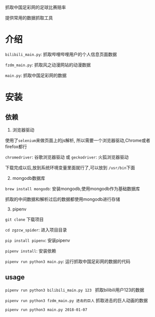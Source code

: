 抓取中国足彩网的足球比赛赔率

提供常用的数据抓取工具

# 介绍

`bilibili_main.py`: 抓取哔哩哔哩用户的个人信息页面数据

`fzdm_main.py`: 抓取风之动漫网站的动漫数据

`main.py`: 抓取中国足彩网的数据

# 安装

## 依赖

1. 浏览器驱动

使用了`selenium`来做页面上的js解析, 所以需要一个浏览器驱动,Chrome或者firefox都行

`chromedriver`: 谷歌浏览器驱动
或
`geckodriver`: 火狐浏览器驱动

下载完成以后,放到系统环境变量里面就行了,可以放到 `/usr/bin`下面

2. mongodb数据库

`brew install mongodb`: 安装mongodb,使用mongodb作为基础数据库

抓取的中间数据和解析过后的数据都使用mongodb进行存储

3. pipenv

`git clone`  下载项目

`cd zgzcw_spider`:   进入项目目录

`pip install pipenv`:  安装pipenv

`pipenv install`:  安装依赖

`pipenv run python3 main.py`: 运行抓取中国足彩网的数据的代码

## usage

`pipenv run python3 bilibili_main.py 123 ` 抓取bilibili用户123的数据

`pipenv run python3 fzdm_main.py 进击的巨人` 抓取进击的巨人动画的数据

`pipenv run python3 main.py 2018-01-07`